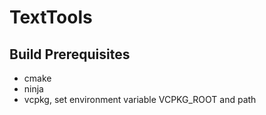 # TextTools

## Build Prerequisites

- cmake
- ninja
- vcpkg, set environment variable VCPKG_ROOT and path
